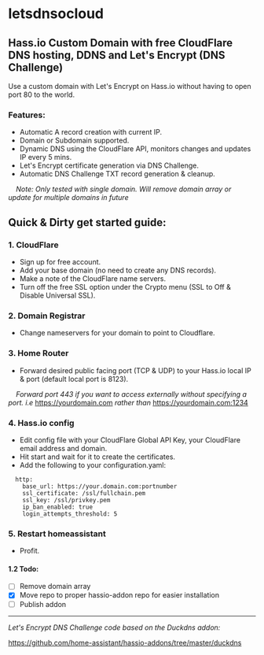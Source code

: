 # letsdnsocloud

## Hass.io Custom Domain with free CloudFlare DNS hosting, DDNS and Let's Encrypt (DNS Challenge)

Use a custom domain with Let's Encrypt on Hass.io without having to open port 80 to the world.

### Features:

* Automatic A record creation with current IP.
* Domain or Subdomain supported.
* Dynamic DNS using the CloudFlare API, monitors changes and updates IP every 5 mins.
* Let's Encrypt certificate generation via DNS Challenge.
* Automatic DNS Challenge TXT record generation & cleanup.

&nbsp;&nbsp;&nbsp;&nbsp;_Note: Only tested with single domain. Will remove domain array or update for multiple domains in future_

## Quick & Dirty get started guide:

### 1. CloudFlare
  - Sign up for free account.
  - Add your base domain (no need to create any DNS records).
  - Make a note of the CloudFlare name servers.
  - Turn off the free SSL option under the Crypto menu (SSL to Off & Disable Universal SSL).

### 2. Domain Registrar
  - Change nameservers for your domain to point to Cloudflare.

### 3. Home Router
  - Forward desired public facing port (TCP & UDP) to your Hass.io local IP & port (default local port is 8123).

  &nbsp;&nbsp;&nbsp;&nbsp;_Forward port 443 if you want to access externally without specifying a port. i.e_ https://yourdomain.com _rather than_ https://yourdomain.com:1234

### 4. Hass.io config
  - Edit config file with your CloudFlare Global API Key, your CloudFlare email address and domain.
  - Hit start and wait for it to create the certificates.
  - Add the following to your configuration.yaml:
```
  http:
    base_url: https://your.domain.com:portnumber
    ssl_certificate: /ssl/fullchain.pem
    ssl_key: /ssl/privkey.pem
    ip_ban_enabled: true
    login_attempts_threshold: 5
```

### 5. Restart homeassistant
  - Profit.

#### 1.2 Todo:
  - [ ] Remove domain array
  - [x] Move repo to proper hassio-addon repo for easier installation
  - [ ] Publish addon

***

_Let's Encrypt DNS Challenge code based on the Duckdns addon:_

https://github.com/home-assistant/hassio-addons/tree/master/duckdns
